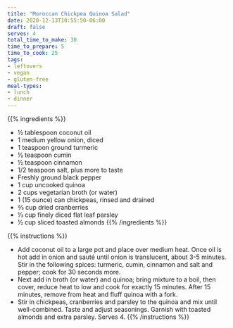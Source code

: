 ```yaml
---
title: "Moroccan Chickpea Quinoa Salad"
date: 2020-12-13T10:55:50-06:00
draft: false
serves: 4
total_time_to_make: 30
time_to_prepare: 5
time_to_cook: 25
tags:
- leftovers
- vegan
- gluten-free
meal-types:
- lunch
- dinner
---
```


{{% ingredients %}}
- ½ tablespoon coconut oil
- 1 medium yellow onion, diced
- 1 teaspoon ground turmeric
- ½ teaspoon cumin
- ½ teaspoon cinnamon
- 1/2 teaspoon salt, plus more to taste
- Freshly ground black pepper
- 1 cup uncooked quinoa
- 2 cups vegetarian broth (or water)
- 1 (15 ounce) can chickpeas, rinsed and drained
- ⅔ cup dried cranberries
- ⅓ cup finely diced flat leaf parsley
- ½ cup sliced toasted almonds
{{% /ingredients %}}

{{% instructions %}}
- Add coconut oil to a large pot and place over medium heat. Once oil is hot add in onion and sauté until onion is translucent, about 3-5 minutes. Stir in the following spices: turmeric, cumin, cinnamon and salt and pepper; cook for 30 seconds more.
- Next add in broth (or water) and quinoa; bring mixture to a boil, then cover, reduce heat to low and cook for exactly 15 minutes. After 15 minutes, remove from heat and fluff quinoa with a fork.
- Stir in chickpeas, cranberries and parsley to the quinoa and mix until well-combined. Taste and adjust seasonings. Garnish with toasted almonds and extra parsley. Serves 4.
{{% /instructions %}}
